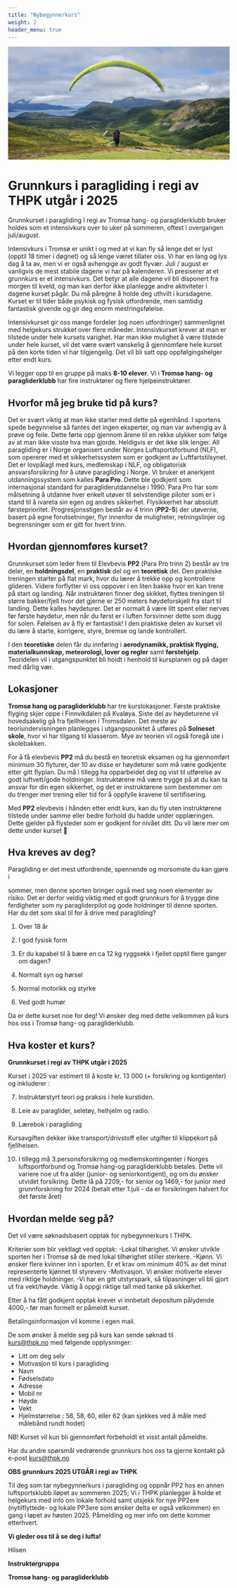 ```yaml
---
title: "Nybegynnerkurs"
weight: 2
header_menu: true
---
```


![thpk](/images/kurspg.jpg)

# Grunnkurs i paragliding i regi av THPK utgår i 2025

Grunnkurset i paragliding I regi av Tromsø hang- og paragliderklubb bruker
holdes som et intensivkurs over to uker på sommeren, oftest i overgangen
juli/august.

Intensivkurs i Tromsø er unikt i og med at vi kan fly så lenge det er lyst
(opptil 18 timer i døgnet) og så lenge været tillater oss. Vi har en lang og
lys dag å ta av, men vi er også avhengige av godt flyvær. Juli / august er
vanligvis de mest stabile dagene vi har på kalenderen.  Vi presiserer at et
grunnkurs er et intensivkurs. Det betyr at alle dagene vil bli disponert fra
morgen til kveld, og man kan derfor ikke planlegge andre aktiviteter i dagene
kurset pågår. Du må påregne å holde deg uthvilt i kursdagene. Kurset er til
tider både psykisk og fysisk utfordrende, men samtidig fantastisk givende og
gir deg enorm mestringsfølelse.

Intensivkurset gir oss mange fordeler (og noen utfordringer) sammenlignet med
helgekurs strukket over flere måneder. Intensivkurset krever at man er tilstede
under hele kursets varighet. Har man ikke mulighet å være tilstede under hele
kurset, vil det være svært vanskelig å gjennomføre hele kurset på den korte
tiden vi har tilgjengelig.  Det vil bli satt opp oppfølgingshelger etter endt
kurs.

Vi legger opp til en gruppe på maks **8-10 elever**. Vi i **Tromsø hang- og
paragliderklubb** har fire instruktører og flere hjelpeinstruktører.


## Hvorfor må jeg bruke tid på kurs?

Det er svært viktig at man ikke starter med dette på egenhånd. I sportens spede
begynnelse så fantes det ingen eksperter, og man var avhengig av å prøve og
feile. Dette førte opp gjennom årene til en rekke ulykker som følge av at man
ikke visste hva man gjorde. Heldigvis er det ikke slik lenger. All paragliding
er i Norge organisert under Norges Luftsportsforbund (NLF), som opererer med et
sikkerhetssystem som er godkjent av Luftfartstilsynet. Det er lovpålagt med
kurs, medlemskap i NLF, og obligatorisk ansvarsforsikring for å utøve
paragliding i Norge. Vi bruker et anerkjent utdanningssystem som kalles **Para
Pro**. Dette ble godkjent som internasjonal standard for paragliderutdannelse i
1990. Para Pro har som målsetning å utdanne hver enkelt utøver til selvstendige
piloter som er i stand til å ivareta sin egen og andres sikkerhet. Flysikkerhet
har absolutt førsteprioritet. Progresjonsstigen består av 4 trinn (**PP2-5**)
der utøverne, basert på egne forutsetninger, flyr innenfor de muligheter,
retningslinjer og begrensninger som er gitt for hvert trinn.


## Hvordan gjennomføres kurset?

Grunnkurset som leder frem til Elevbevis **PP2** (Para Pro trinn 2) består av
tre deler, en **holdningsdel**, en **praktisk** del og en **teoretisk** del.
Den praktiske treningen starter på flat mark, hvor du lærer å trekke opp og
kontrollere glideren. Videre forflytter vi oss oppover i en liten bakke hvor en
kan trene på start og landing. Når instruktøren finner deg skikket, flyttes
treningen til større bakker/fjell hvor det gjerne er 250 meters høydeforskjell
fra start til landing. Dette kalles høydeturer. Det er normalt å være litt
spent eller nervøs før første høydetur, men når du først er i luften forsvinner
dette som dugg for solen. Følelsen av å fly er fantastisk! I den praktiske
delen av kurset vil du lære å starte, korrigere, styre, bremse og lande
kontrollert.

I den **teoretiske** delen får du innføring i **aerodynamikk, praktisk flyging,
materialkunnskap, meteorologi, lover og regler** samt **førstehjelp**.
Teoridelen vil i utgangspunktet bli holdt i henhold til kursplanen og på dager
med dårlig vær.


## Lokasjoner

**Tromsø hang og paragliderklubb** har tre kurslokasjoner. Første praktiske
flyging skjer oppe i Finnvikdalen på Kvaløya. Siste del av høydeturene vil
hovedsakelig gå fra fjellheisen i Tromsdalen. Det meste av teoriundervisningen
planlegges i utgangspunktet å utføres på **Solneset skole**, hvor vi har
tilgang til klasserom. Mye av teorien vil også foregå ute i skolebakken.

For å få elevbevis **PP2** må du bestå en teoretisk eksamen og ha gjennomført
minimum 30 flyturer, der 10 av disse er høydeturer som må være godkjente etter
gitt flyplan. Du må i tillegg ha opparbeidet deg og vist til utførelse av godt
luftvett/gode holdninger. Instruktørene må være trygge på at du kan ta ansvar
for din egen sikkerhet, og det er instruktørene som bestemmer om du trenger mer
trening eller tid for å oppfylle kravene til sertifisering.

Med **PP2** elevbevis i hånden etter endt kurs, kan du fly uten instruktørene
tilstede under samme eller bedre forhold du hadde under opplæringen. Dette
gjelder på flysteder som er godkjent for nivået ditt. Du vil lære mer om dette
under kurset 🙂


## Hva kreves av deg?

Paragliding er det mest utfordrende, spennende og morsomste du kan gjøre i 

sommer, men denne sporten bringer også med seg noen elementer av risiko. Det er derfor veldig viktig med et godt grunnkurs for å trygge dine ferdigheter som ny paragliderpilot og gode holdninger til denne sporten. Har du det som skal til for å drive med paragliding?

1. Over 18 år

2. I god fysisk form

3. Er du kapabel til å bære en ca 12 kg ryggsekk i fjellet opptil flere ganger om dagen?

4. Normalt syn og hørsel

5. Normal motorikk og styrke

6. Ved godt humør

Da er dette kurset noe for deg! Vi ønsker deg med dette velkommen på kurs hos oss i Tromsø hang- og paragliderklubb.


## Hva koster et kurs?

**Grunnkurset i regi av THPK utgår i 2025**

Kurset i 2025 var estimert til å koste kr. 13 000 (+ forsikring og kontigenter) og inkluderer :

7. Instruktørstyrt teori og praksis i hele kurstiden.

8. Leie av paraglider, seletøy, helhjelm og radio.

9. Lærebok i paragliding

Kursavgiften dekker ikke transport/drivstoff eller utgifter til klippekort på fjellheisen.

10. I tillegg må 3.personsforsikring og medlemskontingenter i Norges
    luftsportforbund og Tromsø hang-og paragliderklubb betales. Dette vil
    variere noe ut fra alder (junior- og seniorkontigent), og om du ønsker
    utvidet forsikring. Dette lå på 2209,- for senior og 1469,- for junior med
    grunnforskning for 2024 (betalt etter 1.juli - da er forsikringen halvert
    for det første året)


## Hvordan melde seg på?

Det vil være søknadsbasert opptak for nybegynnerkurs I THPK. 

Kriterier som blir vektlagt ved opptak:
-Lokal tilhørighet. Vi ønsker utvikle sporten her i Tromsø så de med lokal tilhørighet stiller sterkere.
-Kjønn. Vi ønsker flere kvinner inn i sporten. Er et krav om minimum 40% av det minst representerte kjønnet til styreverv
-Motivasjon. Vi ønsker motiverte elever med riktige holdninger. 
-Vi har en gitt utstyrspark,  så tilpasninger vil bli gjort ut fra vekt/høyde. Viktig å oppgi riktige tall med tanke på sikkerhet. 

Etter å ha fått godkjent opptak krever vi innbetalt depositum pålydende 4000,- før man formelt er påmeldt kurset.

Betalingsinformasjon vil komme i egen mail. 

De som ønsker å melde seg på kurs kan sende søknad til kurs@thpk.no med følgende opplysninger:

- Litt om deg selv
- Motivasjon til kurs i paragliding
- Navn
- Fødselsdato
- Adresse
- Mobil nr
- Høyde
- Vekt
- Hjelmstørrelse : 56, 58, 60, eller 62 (kan sjekkes ved å måle med målebånd rundt hodet)

NB! Kurset vil kun bli gjennomført forbeholdt et visst antall påmeldte.

Har du andre spørsmål vedrørende grunnkurs hos oss ta gjerne kontakt på e-post kurs@thpk.no

**OBS grunnkurs 2025 UTGÅR i regi av THPK**

Til deg som tar nybegynnerkurs i paragliding og oppnår PP2 hos en annen
luftsportsklubb iløpet av sommeren 2025;  Vi i THPK planlegger å holde et
helgekurs med info om lokale forhold samt utsjekk for nye PP2ere
(nytilflyttede- og lokale PP3ere som ønsker delta er også velkommen) en gang i
løpet av høsten 2025. Påmelding og mer info om dette kommer etterhvert.

**Vi gleder oss til å se deg i lufta!**

Hilsen

**Instruktørgruppa**

**Tromsø hang- og paragliderklubb**
